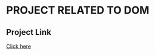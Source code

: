 # PROJECT RELATED TO DOM

##  Project Link
[Click here](https://stackblitz.com/edit/vitejs-vite-sv4ex3w2?file=index.html&terminal=dev)